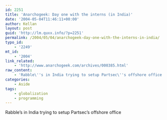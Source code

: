 ```yaml
---
id: 2251
title: 'Anarchogeek: Day one with the interns (in India)'
date: '2004-05-04T11:46:11+00:00'
author: Kellan
layout: post
guid: 'http://lm.quxx.info/?p=2251'
permalink: /2004/05/04/anarchogeek-day-one-with-the-interns-in-india/
typo_id:
    - '2249'
mt_id:
    - '2004'
link_related:
    - 'http://www.anarchogeek.com/archives/000385.html'
raw_content:
    - 'Rabble\''s in India trying to setup Partsec\''s offshore office'
categories:
    - Aside
tags:
    - globalization
    - programming
---
```


Rabble’s in India trying to setup Partsec’s offshore office